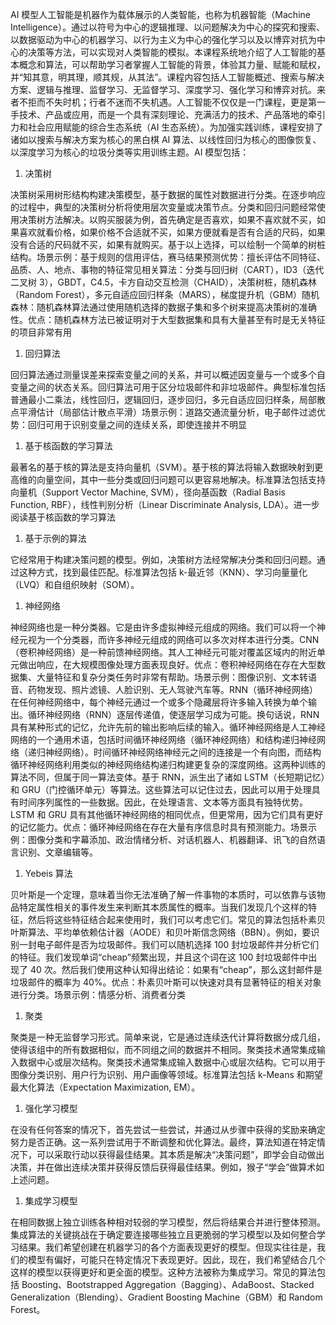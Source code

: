 AI 模型人工智能是机器作为载体展示的人类智能，也称为机器智能（Machine Intelligence）。通过以符号为中心的逻辑推理、以问题解决为中心的探究和搜索、以数据驱动为中心的机器学习、以行为主义为中心的强化学习以及以博弈对抗为中心的决策等方法，可以实现对人类智能的模拟。本课程系统地介绍了人工智能的基本概念和算法，可以帮助学习者掌握人工智能的背景，体验其力量、赋能和赋权，并“知其意，明其理，顺其规，从其法”。课程内容包括人工智能概述、搜索与解决方案、逻辑与推理、监督学习、无监督学习、深度学习、强化学习和博弈对抗。来者不拒而不失时机；行者不迷而不失机遇。人工智能不仅仅是一门课程，更是第一手技术、产品或应用，而是一个具有深刻理论、充满活力的技术、产品落地的牵引力和社会应用赋能的综合生态系统（AI 生态系统）。为加强实践训练，课程安排了诸如以搜索与解决方案为核心的黑白棋 AI 算法、以线性回归为核心的图像恢复、以深度学习为核心的垃圾分类等实用训练主题。AI 模型包括：

1.  决策树

决策树采用树形结构构建决策模型，基于数据的属性对数据进行分类。在逐步响应的过程中，典型的决策树分析将使用层次变量或决策节点。分类和回归问题经常使用决策树方法解决。以购买服装为例，首先确定是否喜欢，如果不喜欢就不买，如果喜欢就看价格，如果价格不合适就不买，如果方便就看是否有合适的尺码，如果没有合适的尺码就不买，如果有就购买。基于以上选择，可以绘制一个简单的树桩结构。场景示例：基于规则的信用评估，赛马结果预测优势：擅长评估不同特征、品质、人、地点、事物的特征常见相关算法：分类与回归树（CART），ID3（迭代二叉树 3），GBDT，C4.5，卡方自动交互检测（CHAID），决策树桩，随机森林（Random Forest），多元自适应回归样条（MARS），梯度提升机（GBM）随机森林：随机森林算法通过使用随机选择的数据子集和多个树来提高决策树的准确性。优点：随机森林方法已被证明对于大型数据集和具有大量甚至有时是无关特征的项目非常有用

1.  回归算法

回归算法通过测量误差来探索变量之间的关系，并可以概述因变量与一个或多个自变量之间的状态关系。回归算法可用于区分垃圾邮件和非垃圾邮件。典型标准包括普通最小二乘法，线性回归，逻辑回归，逐步回归，多元自适应回归样条，局部散点平滑估计（局部估计散点平滑）场景示例：道路交通流量分析，电子邮件过滤优势：回归可用于识别变量之间的连续关系，即使连接并不明显

1.  基于核函数的学习算法

最著名的基于核的算法是支持向量机（SVM）。基于核的算法将输入数据映射到更高维的向量空间，其中一些分类或回归问题可以更容易地解决。标准算法包括支持向量机（Support Vector Machine, SVM），径向基函数（Radial Basis Function, RBF），线性判别分析（Linear Discriminate Analysis, LDA）。进一步阅读基于核函数的学习算法

1.  基于示例的算法

它经常用于构建决策问题的模型。例如，决策树方法经常解决分类和回归问题。通过这种方式，找到最佳匹配。标准算法包括 k-最近邻（KNN）、学习向量量化（LVQ）和自组织映射（SOM）。

1.  神经网络

神经网络也是一种分类器。它是由许多虚拟神经元组成的网络。我们可以将一个神经元视为一个分类器，而许多神经元组成的网络可以多次对样本进行分类。CNN（卷积神经网络）是一种前馈神经网络。其人工神经元可能对覆盖区域内的附近单元做出响应，在大规模图像处理方面表现良好。优点：卷积神经网络在存在大型数据集、大量特征和复杂分类任务时非常有帮助。场景示例：图像识别、文本转语音、药物发现、照片滤镜、人脸识别、无人驾驶汽车等。RNN（循环神经网络）在任何神经网络中，每个神经元通过一个或多个隐藏层将许多输入转换为单个输出。循环神经网络（RNN）逐层传递值，使逐层学习成为可能。换句话说，RNN 具有某种形式的记忆，允许先前的输出影响后续的输入。循环神经网络是人工神经网络的一个通用术语，包括时间循环神经网络（循环神经网络）和结构递归神经网络（递归神经网络）。时间循环神经网络神经元之间的连接是一个有向图，而结构循环神经网络利用类似的神经网络结构递归构建更复杂的深度网络。这两种训练的算法不同，但属于同一算法变体。基于 RNN，派生出了诸如 LSTM（长短期记忆）和 GRU（门控循环单元）等算法。这些算法可以记住过去，因此可以用于处理具有时间序列属性的一些数据。因此，在处理语言、文本等方面具有独特优势。LSTM 和 GRU 具有其他循环神经网络的相同优点，但更常用，因为它们具有更好的记忆能力。优点：循环神经网络在存在大量有序信息时具有预测能力。场景示例：图像分类和字幕添加、政治情绪分析、对话机器人、机器翻译、讯飞的自然语言识别、文章编辑等。

1.  Yebeis 算法

贝叶斯是一个定理，意味着当你无法准确了解一件事物的本质时，可以依靠与该物品特定属性相关的事件发生来判断其本质属性的概率。当我们发现几个这样的特征，然后将这些特征结合起来使用时，我们可以考虑它们。常见的算法包括朴素贝叶斯算法、平均单依赖估计器（AODE）和贝叶斯信念网络（BBN）。例如，要识别一封电子邮件是否为垃圾邮件。我们可以随机选择 100 封垃圾邮件并分析它们的特征。我们发现单词“cheap”频繁出现，并且这个词在这 100 封垃圾邮件中出现了 40 次。然后我们使用这种认知得出结论：如果有“cheap”，那么这封邮件是垃圾邮件的概率为 40%。优点：朴素贝叶斯可以快速对具有显著特征的相关对象进行分类。场景示例：情感分析、消费者分类

1.  聚类

聚类是一种无监督学习形式。简单来说，它是通过连续迭代计算将数据分成几组，使得该组中的所有数据相似，而不同组之间的数据并不相同。聚类技术通常集成输入数据中心或层次结构。聚类技术通常集成输入数据中心或层次结构。它可以用于图像分类识别、用户行为识别、用户画像等领域。标准算法包括 k-Means 和期望最大化算法（Expectation Maximization, EM）。

1.  强化学习模型

在没有任何答案的情况下，首先尝试一些尝试，并通过从步骤中获得的奖励来确定努力是否正确。这一系列尝试用于不断调整和优化算法。最终，算法知道在特定情况下，可以采取行动以获得最佳结果。其本质是解决“决策问题”，即学会自动做出决策，并在做出连续决策并获得反馈后获得最佳结果。例如，猴子“学会”做算术如上述问题。

1.  集成学习模型

在相同数据上独立训练各种相对较弱的学习模型，然后将结果合并进行整体预测。集成算法的关键挑战在于确定要连接哪些独立且更脆弱的学习模型以及如何整合学习结果。我们希望创建在机器学习的各个方面表现更好的模型。但现实往往是，我们的模型有偏好，可能只在特定情况下表现更好。因此，现在，我们希望结合几个这样的模型以获得更好和更全面的模型。这种方法被称为集成学习。常见的算法包括 Boosting、Bootstrapped Aggregation（Bagging）、AdaBoost、Stacked Generalization（Blending）、Gradient Boosting Machine（GBM）和 Random Forest。
